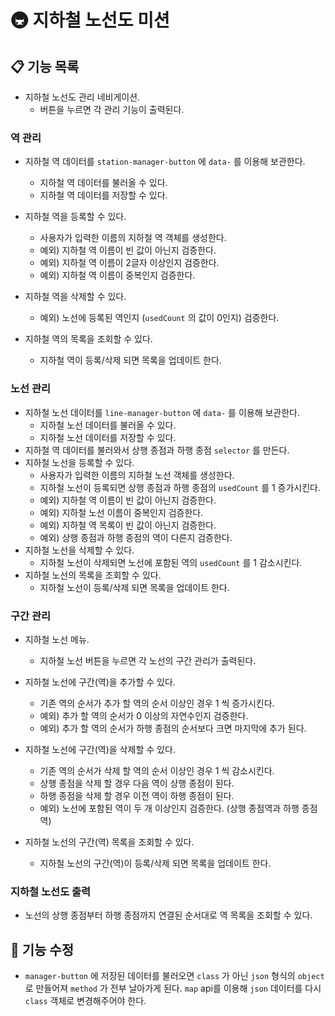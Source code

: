 # 🚇 지하철 노선도 미션

## 📋  기능 목록

- 지하철 노선도 관리 네비게이션. 
  - 버튼을 누르면 각 관리 기능이 출력된다. 

### 역 관리

- 지하철 역 데이터를 `station-manager-button` 에 `data-` 를 이용해 보관한다. 
  - 지하철 역 데이터를 불러올 수 있다. 
  - 지하철 역 데이터를 저장할 수 있다. 

- 지하철 역을 등록할 수 있다.
  - 사용자가 입력한 이름의 지하철 역 객체를 생성한다.
  - 예외) 지하철 역 이름이 빈 값이 아닌지 검증한다. 
  - 예외) 지하철 역 이름이 2글자 이상인지 검증한다. 
  - 예외) 지하철 역 이름이 중복인지 검증한다. 
- 지하철 역을 삭제할 수 있다. 
  - 예외) 노선에 등록된 역인지 (`usedCount` 의 값이 0인지) 검증한다. 
- 지하철 역의 목록을 조회할 수 있다. 
  - 지하철 역이 등록/삭제 되면 목록을 업데이트 한다. 

### 노선 관리

- 지하철 노선 데이터를 `line-manager-button` 에 `data-` 를 이용해 보관한다. 
  - 지하철 노선 데이터를 불러올 수 있다. 
  - 지하철 노선 데이터를 저장할 수 있다. 
- 지하철 역 데이터를 불러와서 상행 종점과 하행 종점 `selector` 를 만든다.
- 지하철 노선을 등록할 수 있다.
  - 사용자가 입력한 이름의 지하철 노선 객체를 생성한다.
  - 지하철 노선이 등록되면 상행 종점과 하행 종점의 `usedCount` 를 1 증가시킨다.
  - 예외) 지하철 역 이름이 빈 값이 아닌지 검증한다.
  - 예외) 지하철 노선 이름이 중복인지 검증한다.
  - 예외) 지하철 역 목록이 빈 값이 아닌지 검증한다.
  - 예외) 상행 종점과 하행 종점의 역이 다른지 검증한다.
- 지하철 노선을 삭제할 수 있다.
  - 지하철 노선이 삭제되면 노선에 포함된 역의 `usedCount` 를 1 감소시킨다.
- 지하철 노선의 목록을 조회할 수 있다.
  - 지하철 노선이 등록/삭제 되면 목록을 업데이트 한다. 

### 구간 관리

- 지하철 노선 메뉴.
  - 지하철 노선 버튼을 누르면 각 노선의 구간 관리가 출력된다.

- 지하철 노선에 구간(역)을 추가할 수 있다.
  - 기존 역의 순서가 추가 할 역의 순서 이상인 경우 1 씩 증가시킨다.
  - 예외) 추가 할 역의 순서가 0 이상의 자연수인지 검증한다.
  - 예외) 추가 할 역의 순서가 하행 종점의 순서보다 크면 마지막에 추가 된다.
- 지하철 노선에 구간(역)을 삭제할 수 있다.
  - 기존 역의 순서가 삭제 할 역의 순서 이상인 경우 1 씩 감소시킨다.
  - 상행 종점을 삭제 할 경우 다음 역이 상행 종점이 된다.
  - 하행 종점을 삭제 할 경우 이전 역이 하행 종점이 된다.
  - 예외) 노선에 포함된 역이 두 개 이상인지 검증한다. (상행 종점역과 하행 종점역)
- 지하철 노선의 구간(역) 목록을 조회할 수 있다.
  - 지하철 노선의 구간(역)이 등록/삭제 되면 목록을 업데이트 한다. 

### 지하철 노선도 출력

- 노선의 상행 종점부터 하행 종점까지 연결된 순서대로 역 목록을 조회할 수 있다.



## 🔨  기능 수정

- `manager-button` 에 저장된 데이터를 불러오면 `class` 가 아닌 `json` 형식의 `object` 로 만들어져 `method` 가 전부 날아가게 된다.  `map` api를 이용해 `json` 데이터를 다시 `class` 객체로 변경해주어야 한다.

